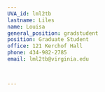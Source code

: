 ```yaml
---
UVA_id: lml2tb
lastname: Liles
name: Louisa
general_position: gradstudent
position: Graduate Student
office: 121 Kerchof Hall
phone: 434-982-2785
email: lml2tb@virginia.edu



---
```

